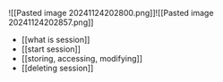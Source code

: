 ![[Pasted image 20241124202800.png]]![[Pasted image 20241124202857.png]]

- [[what is session]]
- [[start session]]
- [[storing, accessing, modifying]]
- [[deleting session]]